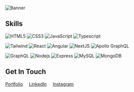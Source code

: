 <!-- # Hola! 👋 My name is Inez. -->

![Banner](imgs/banner.png)
<!-- I'm a full-stack web developer from Houston, TX. -->

## Skills
![HTML5](https://img.shields.io/badge/-HTML5-white?style=flate&logo=html5)
![CSS3](https://img.shields.io/badge/-CSS3-white?style=flat&logo=css3&logoColor=264de4)
![JavaScript](https://img.shields.io/badge/-JavaScript-white?style=flat&logo=javascript)
![Typescript](https://img.shields.io/badge/-TypeScript-white?style=flat&logo=typescript)

![Tailwind](https://img.shields.io/badge/-Tailwind-white?style=flat&logo=tailwindcss)
![React](https://img.shields.io/badge/-React-white?style=flat&logo=react)
![Angular](https://img.shields.io/badge/-Angular-white?style=flat&logo=angular&logoColor=dd1b16)
![NextJS](https://img.shields.io/badge/-NextJS-white?style=flat&logo=nextdotjs&logoColor=black)
![Apollo GraphQL](https://img.shields.io/badge/-Apollo%20GraphQL-white?style=flat&logo=apollographql&logoColor=black)

![GraphQL](https://img.shields.io/badge/-GraphQL-white?style=flat&logo=graphql&logoColor=e535ab)
![Nodejs](https://img.shields.io/badge/-Nodejs-white?style=flat&logo=Node.js)
![Express](https://img.shields.io/badge/-Express-white?style=flat&logo=express&logoColor=black)
![MySQL](https://img.shields.io/badge/-MySQL-white?style=flat&logo=mysql)
![MongoDB](https://img.shields.io/badge/-MongoDB-white?style=flat&logo=mongodb)

## Get In Touch
[Portfolio](https://inescandon.vercel.app/) &nbsp;&nbsp;&nbsp;
[LinkedIn](https://www.linkedin.com/in/iescandon/) &nbsp;&nbsp;&nbsp;
[Instagram](https://www.instagram.com/inescandon/)

